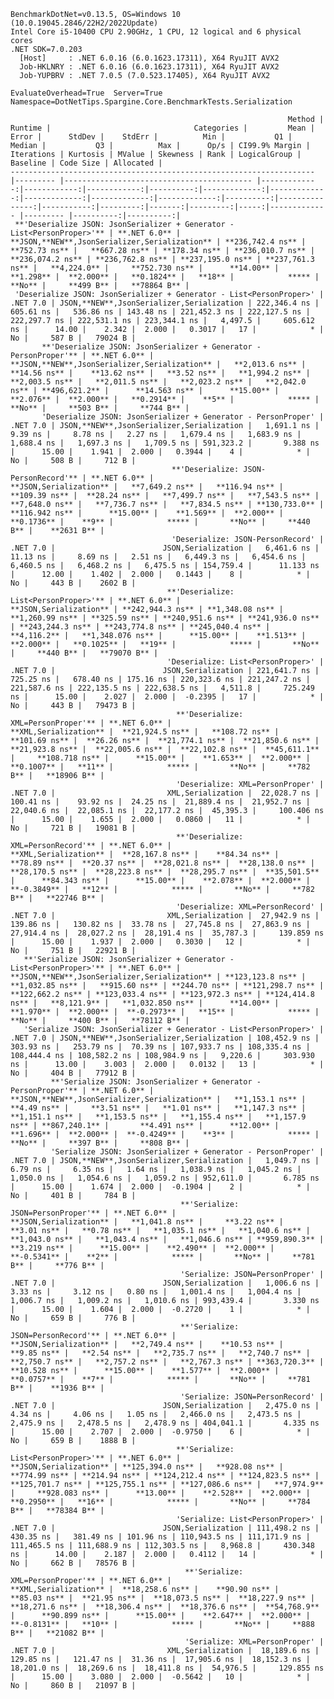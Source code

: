 
    BenchmarkDotNet=v0.13.5, OS=Windows 10 (10.0.19045.2846/22H2/2022Update)
    Intel Core i5-10400 CPU 2.90GHz, 1 CPU, 12 logical and 6 physical cores
    .NET SDK=7.0.203
      [Host]     : .NET 6.0.16 (6.0.1623.17311), X64 RyuJIT AVX2
      Job-HKLNRY : .NET 6.0.16 (6.0.1623.17311), X64 RyuJIT AVX2
      Job-YUPBRV : .NET 7.0.5 (7.0.523.17405), X64 RyuJIT AVX2

    EvaluateOverhead=True  Server=True  Namespace=DotNetTips.Spargine.Core.BenchmarkTests.Serialization  

                                                                  Method |  Runtime |                                Categories |         Mean |       Error |      StdDev |    StdErr |          Min |           Q1 |       Median |           Q3 |          Max |      Op/s | CI99.9% Margin | Iterations | Kurtosis | MValue | Skewness | Rank | LogicalGroup | Baseline | Code Size | Allocated |
    -------------------------------------------------------------------- |--------- |------------------------------------------ |-------------:|------------:|------------:|----------:|-------------:|-------------:|-------------:|-------------:|-------------:|----------:|---------------:|-----------:|---------:|-------:|---------:|-----:|------------- |--------- |----------:|----------:|
     **'Deserialize JSON: JsonSerializer + Generator - List<PersonProper>'** | **.NET 6.0** | **JSON,**NEW**,JsonSerializer,Serialization** | **236,742.4 ns** |   **752.73 ns** |   **667.28 ns** | **178.34 ns** | **236,010.7 ns** | **236,074.2 ns** | **236,762.8 ns** | **237,195.0 ns** | **237,761.3 ns** |   **4,224.0** |     **752.730 ns** |      **14.00** |    **1.298** |  **2.000** |   **0.1824** |   **18** |            ***** |       **No** |     **499 B** |   **78864 B** |
     'Deserialize JSON: JsonSerializer + Generator - List<PersonProper>' | .NET 7.0 | JSON,**NEW**,JsonSerializer,Serialization | 222,346.4 ns |   605.61 ns |   536.86 ns | 143.48 ns | 221,452.3 ns | 222,127.5 ns | 222,297.7 ns | 222,531.1 ns | 223,344.1 ns |   4,497.5 |     605.612 ns |      14.00 |    2.342 |  2.000 |   0.3017 |   17 |            * |       No |     587 B |   79024 B |
           **'Deserialize JSON: JsonSerializer + Generator - PersonProper'** | **.NET 6.0** | **JSON,**NEW**,JsonSerializer,Serialization** |   **2,013.6 ns** |    **14.56 ns** |    **13.62 ns** |   **3.52 ns** |   **1,994.2 ns** |   **2,003.5 ns** |   **2,011.5 ns** |   **2,023.2 ns** |   **2,042.0 ns** | **496,621.2** |      **14.563 ns** |      **15.00** |    **2.076** |  **2.000** |   **0.2914** |    **5** |            ***** |       **No** |     **503 B** |     **744 B** |
           'Deserialize JSON: JsonSerializer + Generator - PersonProper' | .NET 7.0 | JSON,**NEW**,JsonSerializer,Serialization |   1,691.1 ns |     9.39 ns |     8.78 ns |   2.27 ns |   1,679.4 ns |   1,683.9 ns |   1,688.4 ns |   1,697.3 ns |   1,709.5 ns | 591,323.2 |       9.388 ns |      15.00 |    1.941 |  2.000 |   0.3944 |    4 |            * |       No |     508 B |     712 B |
                                        **'Deserialize: JSON-PersonRecord'** | **.NET 6.0** |                        **JSON,Serialization** |   **7,649.2 ns** |   **116.94 ns** |   **109.39 ns** |  **28.24 ns** |   **7,499.7 ns** |   **7,543.5 ns** |   **7,648.0 ns** |   **7,736.7 ns** |   **7,834.5 ns** | **130,733.0** |     **116.942 ns** |      **15.00** |    **1.569** |  **2.000** |   **0.1736** |    **9** |            ***** |       **No** |     **440 B** |    **2631 B** |
                                        'Deserialize: JSON-PersonRecord' | .NET 7.0 |                        JSON,Serialization |   6,461.6 ns |    11.13 ns |     8.69 ns |   2.51 ns |   6,449.3 ns |   6,454.6 ns |   6,460.5 ns |   6,468.2 ns |   6,475.5 ns | 154,759.4 |      11.133 ns |      12.00 |    1.402 |  2.000 |   0.1443 |    8 |            * |       No |     443 B |    2602 B |
                                       **'Deserialize: List<PersonProper>'** | **.NET 6.0** |                        **JSON,Serialization** | **242,944.3 ns** | **1,348.08 ns** | **1,260.99 ns** | **325.59 ns** | **240,951.6 ns** | **241,936.0 ns** | **243,244.3 ns** | **243,774.8 ns** | **245,040.4 ns** |   **4,116.2** |   **1,348.076 ns** |      **15.00** |    **1.513** |  **2.000** |   **0.1025** |   **19** |            ***** |       **No** |     **440 B** |   **79070 B** |
                                       'Deserialize: List<PersonProper>' | .NET 7.0 |                        JSON,Serialization | 221,641.7 ns |   725.25 ns |   678.40 ns | 175.16 ns | 220,323.6 ns | 221,247.2 ns | 221,587.6 ns | 222,135.5 ns | 222,638.5 ns |   4,511.8 |     725.249 ns |      15.00 |    2.027 |  2.000 |  -0.2395 |   17 |            * |       No |     443 B |   79473 B |
                                         **'Deserialize: XML=PersonProper'** | **.NET 6.0** |                         **XML,Serialization** |  **21,924.5 ns** |   **108.72 ns** |   **101.69 ns** |  **26.26 ns** |  **21,774.1 ns** |  **21,850.6 ns** |  **21,923.8 ns** |  **22,005.6 ns** |  **22,102.8 ns** |  **45,611.1** |     **108.718 ns** |      **15.00** |    **1.653** |  **2.000** |   **0.1007** |   **11** |            ***** |       **No** |     **782 B** |   **18906 B** |
                                         'Deserialize: XML=PersonProper' | .NET 7.0 |                         XML,Serialization |  22,028.7 ns |   100.41 ns |    93.92 ns |  24.25 ns |  21,889.4 ns |  21,952.7 ns |  22,040.6 ns |  22,085.1 ns |  22,177.2 ns |  45,395.3 |     100.406 ns |      15.00 |    1.655 |  2.000 |   0.0860 |   11 |            * |       No |     721 B |   19081 B |
                                         **'Deserialize: XML=PersonRecord'** | **.NET 6.0** |                         **XML,Serialization** |  **28,167.8 ns** |    **84.34 ns** |    **78.89 ns** |  **20.37 ns** |  **28,021.8 ns** |  **28,138.0 ns** |  **28,170.5 ns** |  **28,223.8 ns** |  **28,295.7 ns** |  **35,501.5** |      **84.343 ns** |      **15.00** |    **2.078** |  **2.000** |  **-0.3849** |   **12** |            ***** |       **No** |     **782 B** |   **22746 B** |
                                         'Deserialize: XML=PersonRecord' | .NET 7.0 |                         XML,Serialization |  27,942.9 ns |   139.86 ns |   130.82 ns |  33.78 ns |  27,745.8 ns |  27,863.9 ns |  27,914.4 ns |  28,027.2 ns |  28,191.4 ns |  35,787.3 |     139.859 ns |      15.00 |    1.937 |  2.000 |   0.3030 |   12 |            * |       No |     751 B |   22921 B |
       **'Serialize JSON: JsonSerializer + Generator - List<PersonProper>'** | **.NET 6.0** | **JSON,**NEW**,JsonSerializer,Serialization** | **123,123.8 ns** | **1,032.85 ns** |   **915.60 ns** | **244.70 ns** | **121,298.7 ns** | **122,662.2 ns** | **123,033.4 ns** | **123,972.3 ns** | **124,414.8 ns** |   **8,121.9** |   **1,032.850 ns** |      **14.00** |    **1.970** |  **2.000** |  **-0.2973** |   **15** |            ***** |       **No** |     **400 B** |   **78112 B** |
       'Serialize JSON: JsonSerializer + Generator - List<PersonProper>' | .NET 7.0 | JSON,**NEW**,JsonSerializer,Serialization | 108,452.9 ns |   303.93 ns |   253.79 ns |  70.39 ns | 107,933.7 ns | 108,335.4 ns | 108,444.4 ns | 108,582.2 ns | 108,984.9 ns |   9,220.6 |     303.930 ns |      13.00 |    3.003 |  2.000 |   0.0132 |   13 |            * |       No |     404 B |   77912 B |
             **'Serialize JSON: JsonSerializer + Generator - PersonProper'** | **.NET 6.0** | **JSON,**NEW**,JsonSerializer,Serialization** |   **1,153.1 ns** |     **4.49 ns** |     **3.51 ns** |   **1.01 ns** |   **1,147.3 ns** |   **1,151.1 ns** |   **1,153.5 ns** |   **1,155.4 ns** |   **1,157.9 ns** | **867,240.1** |       **4.491 ns** |      **12.00** |    **1.696** |  **2.000** |  **-0.4249** |    **3** |            ***** |       **No** |     **397 B** |     **808 B** |
             'Serialize JSON: JsonSerializer + Generator - PersonProper' | .NET 7.0 | JSON,**NEW**,JsonSerializer,Serialization |   1,049.7 ns |     6.79 ns |     6.35 ns |   1.64 ns |   1,038.9 ns |   1,045.2 ns |   1,050.0 ns |   1,054.6 ns |   1,059.2 ns | 952,611.0 |       6.785 ns |      15.00 |    1.674 |  2.000 |  -0.1904 |    2 |            * |       No |     401 B |     784 B |
                                          **'Serialize: JSON=PersonProper'** | **.NET 6.0** |                        **JSON,Serialization** |   **1,041.8 ns** |     **3.22 ns** |     **3.01 ns** |   **0.78 ns** |   **1,035.1 ns** |   **1,040.6 ns** |   **1,043.0 ns** |   **1,043.4 ns** |   **1,046.6 ns** | **959,890.3** |       **3.219 ns** |      **15.00** |    **2.490** |  **2.000** |  **-0.5341** |    **2** |            ***** |       **No** |     **781 B** |     **776 B** |
                                          'Serialize: JSON=PersonProper' | .NET 7.0 |                        JSON,Serialization |   1,006.6 ns |     3.33 ns |     3.12 ns |   0.80 ns |   1,001.4 ns |   1,004.4 ns |   1,006.7 ns |   1,009.2 ns |   1,010.6 ns | 993,439.4 |       3.330 ns |      15.00 |    1.604 |  2.000 |  -0.2720 |    1 |            * |       No |     659 B |     776 B |
                                          **'Serialize: JSON=PersonRecord'** | **.NET 6.0** |                        **JSON,Serialization** |   **2,749.4 ns** |    **10.53 ns** |     **9.85 ns** |   **2.54 ns** |   **2,735.7 ns** |   **2,740.7 ns** |   **2,750.7 ns** |   **2,757.2 ns** |   **2,767.3 ns** | **363,720.3** |      **10.528 ns** |      **15.00** |    **1.577** |  **2.000** |   **0.0757** |    **7** |            ***** |       **No** |     **781 B** |    **1936 B** |
                                          'Serialize: JSON=PersonRecord' | .NET 7.0 |                        JSON,Serialization |   2,475.0 ns |     4.34 ns |     4.06 ns |   1.05 ns |   2,466.0 ns |   2,473.5 ns |   2,475.9 ns |   2,478.5 ns |   2,478.9 ns | 404,041.1 |       4.335 ns |      15.00 |    2.707 |  2.000 |  -0.9750 |    6 |            * |       No |     659 B |    1888 B |
                                         **'Serialize: List<PersonProper>'** | **.NET 6.0** |                        **JSON,Serialization** | **125,394.0 ns** |   **928.08 ns** |   **774.99 ns** | **214.94 ns** | **124,212.4 ns** | **124,823.5 ns** | **125,701.7 ns** | **125,755.1 ns** | **127,086.6 ns** |   **7,974.9** |     **928.083 ns** |      **13.00** |    **2.528** |  **2.000** |   **0.2950** |   **16** |            ***** |       **No** |     **784 B** |   **78384 B** |
                                         'Serialize: List<PersonProper>' | .NET 7.0 |                        JSON,Serialization | 111,498.2 ns |   430.35 ns |   381.49 ns | 101.96 ns | 110,943.5 ns | 111,171.9 ns | 111,465.5 ns | 111,688.9 ns | 112,303.5 ns |   8,968.8 |     430.348 ns |      14.00 |    2.187 |  2.000 |   0.4112 |   14 |            * |       No |     662 B |   78576 B |
                                           **'Serialize: XML=PersonProper'** | **.NET 6.0** |                         **XML,Serialization** |  **18,258.6 ns** |    **90.90 ns** |    **85.03 ns** |  **21.95 ns** |  **18,073.5 ns** |  **18,227.9 ns** |  **18,271.6 ns** |  **18,306.4 ns** |  **18,376.6 ns** |  **54,768.9** |      **90.899 ns** |      **15.00** |    **2.647** |  **2.000** |  **-0.8131** |   **10** |            ***** |       **No** |     **888 B** |   **21082 B** |
                                           'Serialize: XML=PersonProper' | .NET 7.0 |                         XML,Serialization |  18,189.6 ns |   129.85 ns |   121.47 ns |  31.36 ns |  17,905.6 ns |  18,152.3 ns |  18,201.0 ns |  18,269.6 ns |  18,411.8 ns |  54,976.5 |     129.855 ns |      15.00 |    3.080 |  2.000 |  -0.5642 |   10 |            * |       No |     860 B |   21097 B |
